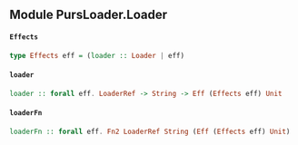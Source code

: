 ## Module PursLoader.Loader

#### `Effects`

``` purescript
type Effects eff = (loader :: Loader | eff)
```

#### `loader`

``` purescript
loader :: forall eff. LoaderRef -> String -> Eff (Effects eff) Unit
```

#### `loaderFn`

``` purescript
loaderFn :: forall eff. Fn2 LoaderRef String (Eff (Effects eff) Unit)
```


